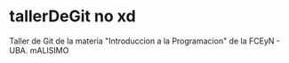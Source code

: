 # tallerDeGit no xd

Taller de Git de la materia "Introduccion a la Programacion" de la FCEyN - UBA.
mALISIMO